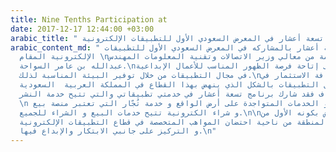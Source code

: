 ```yaml
---
title: Nine Tenths Participation at
date: 2017-12-17 12:44:00 +03:00
arabic_title: " مشاركة تسعة أعشار في المعرض السعودي الأول للتطبيقات الإلكترونية "
arabic_content_md: " قام فريق عمل تسعة أعشار بالمشاركه في المعرض السعودي الأول للتطبيقات
  الإلكترونية المقام \nتحت رعاية كريمة من معالي وزير الاتصالات وتقنية المعلومات المهندس/
  عبدالله بن عامر السواحة.\nيهدف المعرض على إتاحة فرصة الظهور المناسب للأعمال الإبداعية
  في مجال التطبيقات من خلال توفير البيئة المناسبة لذلك.\nو نشر ثقافة الاستثمار في
  مجال التطبيقات بالشكل الذي ينهض بهذا القطاع في المملكة العربية  السعودية.\nو نظرًا
  لتوافق الأهداف فقد شارك برنامج تسعة أعشار في خدمتي تطبيقاتي والتي تتيح خدمة النشر
  \n للتطبيقات و الخدمات المتواجدة على أرض الواقع و خدمة تُجّار التي تعتبر منصة بيع
  و شراء الكترونية تتيح خدمات البيع و الشراء للجميع.\n\nتميز المعرض بكونه الأول من
  نوعه في المنطقة من ناحية احتضان المواهب المتخصصة في قطاع التطبيقات الإلكترونية،
  و التركيز على جانبي الابتكار والإبداع فيها.\n"
---
```


